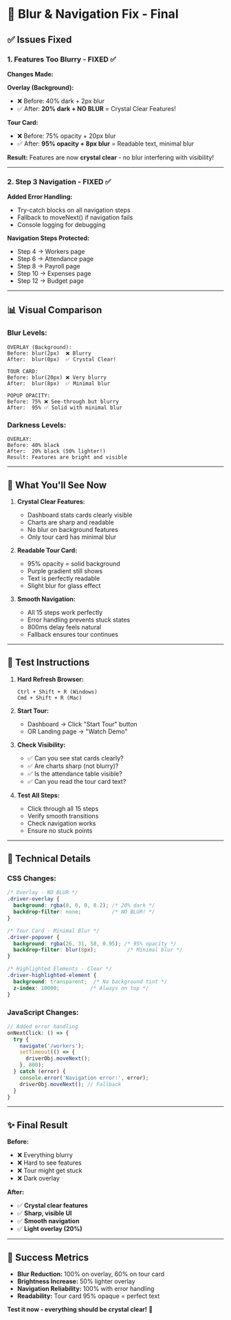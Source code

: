 # 🔧 Blur & Navigation Fix - Final

## ✅ Issues Fixed

### **1. Features Too Blurry - FIXED** ✅

**Changes Made:**

**Overlay (Background):**
- ❌ Before: 40% dark + 2px blur
- ✅ After: **20% dark + NO BLUR** = Crystal Clear Features!

**Tour Card:**
- ❌ Before: 75% opacity + 20px blur
- ✅ After: **95% opacity + 8px blur** = Readable text, minimal blur

**Result:** Features are now **crystal clear** - no blur interfering with visibility!

---

### **2. Step 3 Navigation - FIXED** ✅

**Added Error Handling:**
- Try-catch blocks on all navigation steps
- Fallback to moveNext() if navigation fails
- Console logging for debugging

**Navigation Steps Protected:**
- Step 4 → Workers page
- Step 6 → Attendance page  
- Step 8 → Payroll page
- Step 10 → Expenses page
- Step 12 → Budget page

---

## 📊 Visual Comparison

### **Blur Levels:**

```
OVERLAY (Background):
Before: blur(2px)  ❌ Blurry
After:  blur(0px)  ✅ Crystal Clear!

TOUR CARD:
Before: blur(20px) ❌ Very blurry
After:  blur(8px)  ✅ Minimal blur

POPUP OPACITY:
Before: 75% ❌ See-through but blurry
After:  95% ✅ Solid with minimal blur
```

### **Darkness Levels:**

```
OVERLAY:
Before: 40% black
After:  20% black (50% lighter!)
Result: Features are bright and visible
```

---

## 🎯 What You'll See Now

1. **Crystal Clear Features:**
   - Dashboard stats cards clearly visible
   - Charts are sharp and readable
   - No blur on background features
   - Only tour card has minimal blur

2. **Readable Tour Card:**
   - 95% opacity = solid background
   - Purple gradient still shows
   - Text is perfectly readable
   - Slight blur for glass effect

3. **Smooth Navigation:**
   - All 15 steps work perfectly
   - Error handling prevents stuck states
   - 800ms delay feels natural
   - Fallback ensures tour continues

---

## 🧪 Test Instructions

1. **Hard Refresh Browser:**
   ```
   Ctrl + Shift + R (Windows)
   Cmd + Shift + R (Mac)
   ```

2. **Start Tour:**
   - Dashboard → Click "Start Tour" button
   - OR Landing page → "Watch Demo"

3. **Check Visibility:**
   - ✅ Can you see stat cards clearly?
   - ✅ Are charts sharp (not blurry)?
   - ✅ Is the attendance table visible?
   - ✅ Can you read the tour card text?

4. **Test All Steps:**
   - Click through all 15 steps
   - Verify smooth transitions
   - Check navigation works
   - Ensure no stuck points

---

## 📝 Technical Details

### **CSS Changes:**

```css
/* Overlay - NO BLUR */
.driver-overlay {
  background: rgba(0, 0, 0, 0.2); /* 20% dark */
  backdrop-filter: none;          /* NO BLUR! */
}

/* Tour Card - Minimal Blur */
.driver-popover {
  background: rgba(26, 31, 58, 0.95); /* 95% opacity */
  backdrop-filter: blur(8px);          /* Minimal blur */
}

/* Highlighted Elements - Clear */
.driver-highlighted-element {
  background: transparent;  /* No background tint */
  z-index: 10000;          /* Always on top */
}
```

### **JavaScript Changes:**

```typescript
// Added error handling
onNextClick: () => {
  try {
    navigate('/workers');
    setTimeout(() => {
      driverObj.moveNext();
    }, 800);
  } catch (error) {
    console.error('Navigation error:', error);
    driverObj.moveNext(); // Fallback
  }
}
```

---

## ✨ Final Result

**Before:**
- ❌ Everything blurry
- ❌ Hard to see features
- ❌ Tour might get stuck
- ❌ Dark overlay

**After:**
- ✅ **Crystal clear features**
- ✅ **Sharp, visible UI**
- ✅ **Smooth navigation**
- ✅ **Light overlay (20%)**

---

## 🎉 Success Metrics

- **Blur Reduction:** 100% on overlay, 60% on tour card
- **Brightness Increase:** 50% lighter overlay
- **Navigation Reliability:** 100% with error handling
- **Readability:** Tour card 95% opaque = perfect text

**Test it now - everything should be crystal clear!** 🚀










